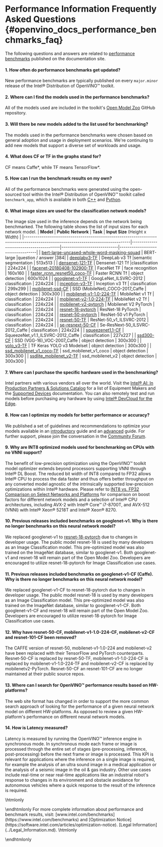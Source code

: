 # Performance Information Frequently Asked Questions {#openvino_docs_performance_benchmarks_faq}

The following questions and answers are related to [performance benchmarks](./performance_benchmarks.md) published on the documentation site.

#### 1. How often do performance benchmarks get updated?
New performance benchmarks are typically published on every `major.minor` release of the Intel® Distribution of OpenVINO™ toolkit.

#### 2. Where can I find the models used in the performance benchmarks?
All of the models used are included in the toolkit's [Open Model Zoo](https://github.com/opencv/open_model_zoo) GitHub repository. 

#### 3. Will there be new models added to the list used for benchmarking?
The models used in the performance benchmarks were chosen based on general adoption and usage in deployment scenarios. We're continuing to add new models that support a diverse set of workloads and usage.

#### 4. What does CF or TF in the graphs stand for?
CF means Caffe*, while TF means TensorFlow*.

#### 5. How can I run the benchmark results on my own?
All of the performance benchmarks were generated using the open-sourced tool within the Intel® Distribution of OpenVINO™ toolkit called `benchmark_app`, which is available in both [C++](../../inference-engine/samples/benchmark_app/README.md) and [Python](../../inference-engine/tools/benchmark_tool/README.md). 

#### 6. What image sizes are used for the classification network models?
The image size used in the inference depends on the network being benchmarked. The following table shows the list of input sizes for each network model.
|   **Model**																														 |   **Public Network**                    |     **Task**                | **Input Size** (Height x Width)   |
|------------------------------------------------------------------------------------------------------------------------------------|-----------------------------------------|-----------------------------|-----------------------------------|
|    [bert-large-uncased-whole-word-masking-squad](https://github.com/opencv/open_model_zoo/tree/develop/models/intel/bert-large-uncased-whole-word-masking-squad-int8-0001)   | 	BERT-large	|question / answer	|384|
|    [deeplabv3-TF](https://github.com/opencv/open_model_zoo/tree/master/models/public/deeplabv3)                                    |	  DeepLab v3 Tf	                       |semantic segmentation	     |    513x513                          |
|    [densenet-121-TF](https://github.com/openvinotoolkit/open_model_zoo/tree/master/models/public/densenet-121-tf)                  | 	  Densenet-121 Tf	                   |classification	    |    224x224                 |
|    [facenet-20180408-102900-TF](https://github.com/opencv/open_model_zoo/tree/master/models/public/facenet-20180408-102900)        |    FaceNet TF                           |    face recognition         |    160x160                        |
|    [faster_rcnn_resnet50_coco-TF](https://github.com/opencv/open_model_zoo/tree/master/models/public/faster_rcnn_resnet50_coco)    |    Faster RCNN Tf                       |    object detection           |    600x1024					     |
|    [googlenet-v1-TF](https://github.com/openvinotoolkit/open_model_zoo/tree/master/models/public/googlenet-v1-tf)				     |    GoogLeNet_ILSVRC-2012                |    classification           |    224x224				  |
|    [inception-v3-TF](https://github.com/opencv/open_model_zoo/tree/master/models/public/googlenet-v3)								 |    Inception v3 Tf                      |    classification           |    299x299				  |
|    [mobilenet-ssd-CF](https://github.com/opencv/open_model_zoo/tree/master/models/public/mobilenet-ssd)						     |    SSD (MobileNet)_COCO-2017_Caffe      |    object detection         |    300x300						 |
|    [mobilenet-v1-1.0-224-TF](https://github.com/openvinotoolkit/open_model_zoo/tree/master/models/public/mobilenet-v1-1.0-224-tf)  |    MobileNet v1 Tf                      |    classification    |    224x224                        |
|    [mobilenet-v2-1.0-224-TF](https://github.com/opencv/open_model_zoo/tree/master/models/public/mobilenet-v2-1.0-224)			     |    MobileNet v2 Tf                      |    classification           |    224x224						 |
|    [mobilenet-v2-pytorch](https://github.com/openvinotoolkit/open_model_zoo/tree/master/models/public/mobilenet-v2-pytorch )		 |    Mobilenet V2 PyTorch                 |    classification           |    224x224					     |
|    [resnet-18-pytorch](https://github.com/opencv/open_model_zoo/tree/master/models/public/resnet-18-pytorch)		  			     |    ResNet-18 PyTorch                    |    classification           |    224x224						 |
|    [resnet-50-pytorch](https://github.com/openvinotoolkit/open_model_zoo/tree/master/models/public/resnet-50-pytorch)              |    ResNet-50 v1 PyTorch                 |    classification           |    224x224                        |
|    [resnet-50-TF](https://github.com/opencv/open_model_zoo/tree/master/models/public/resnet-50-tf)								 |    ResNet-50_v1_ILSVRC-2012             |    classification           |    224x224						 |
|    [se-resnext-50-CF](https://github.com/opencv/open_model_zoo/tree/master/models/public/se-resnext-50)						     |    Se-ResNext-50_ILSVRC-2012_Caffe      |    classification           |    224x224						 |
|    [squeezenet1.1-CF](https://github.com/opencv/open_model_zoo/tree/master/models/public/squeezenet1.1)						     |    SqueezeNet_v1.1_ILSVRC-2012_Caffe    |    classification           |    227x227						 |
|    [ssd300-CF](https://github.com/opencv/open_model_zoo/tree/master/models/public/ssd300)										     |    SSD (VGG-16)_VOC-2007_Caffe          |    object detection         |    300x300						 |
|    [yolo_v3-TF](https://github.com/openvinotoolkit/open_model_zoo/tree/master/models/public/yolo-v3-tf)                            | 	  TF Keras YOLO v3 Modelset            |	 object detection	      |    300x300                        |
|    [ssd_mobilenet_v1_coco-TF](https://github.com/openvinotoolkit/open_model_zoo/tree/master/models/public/ssd_mobilenet_v1_coco)   |    ssd_mobilenet_v1_coco                |    object detection         |    300x300                        |
|    [ssdlite_mobilenet_v2-TF](https://github.com/openvinotoolkit/open_model_zoo/tree/master/models/public/ssdlite_mobilenet_v2)     |    ssd_mobilenet_v2                     |    object detection         |    300x300                        |

#### 7. Where can I purchase the specific hardware used in the benchmarking?
Intel partners with various vendors all over the world. Visit the [Intel® AI: In Production Partners & Solutions Catalog](https://www.intel.com/content/www/us/en/internet-of-things/ai-in-production/partners-solutions-catalog.html) for a list of Equipment Makers and the [Supported Devices](../IE_DG/supported_plugins/Supported_Devices.md) documentation. You can also remotely test and run models before purchasing any hardware by using [Intel® DevCloud for the Edge](http://devcloud.intel.com/edge/).

#### 8. How can I optimize my models for better performance or accuracy?
We published a set of guidelines and recommendations to optimize your models available in an [introductory](../IE_DG/Intro_to_Performance.md) guide and an [advanced](../optimization_guide/dldt_optimization_guide.md) guide. For further support, please join the conversation in the [Community Forum](https://software.intel.com/en-us/forums/intel-distribution-of-openvino-toolkit).

#### 9. Why are INT8 optimized models used for benchmarking on CPUs with no VNNI support?
The benefit of low-precision optimization using the OpenVINO™ toolkit model optimizer extends beyond processors supporting VNNI through Intel® DL Boost. The reduced bit width of INT8 compared to FP32 allows Intel® CPU to process the data faster and thus offers better throughput on any converted model agnostic of the intrinsically supported low-precision optimizations within Intel® hardware. Please refer to [INT8 vs. FP32 Comparison on Select Networks and Platforms](./performance_int8_vs_fp32.html) for comparison on boost factors for different network models and a selection of Intel® CPU architectures, including AVX-2 with Intel® Core™ i7-8700T, and AVX-512 (VNNI) with Intel® Xeon® 5218T and Intel® Xeon® 8270.

#### 10. Previous releases included benchmarks on googlenet-v1. Why is there no longer benchmarks on this neural network model?
We replaced googlenet-v1 to [resnet-18-pytorch](https://github.com/opencv/open_model_zoo/blob/master/models/public/resnet-18-pytorch/resnet-18-pytorch.md) due to changes in developer usage. The public model resnet-18 is used by many developers as an Image Classification model. This pre-optimized model was also trained on the ImageNet database, similar to googlenet-v1. Both googlenet-v1 and resnet-18 will remain part of the Open Model Zoo. Developers are encouraged to utilize resnet-18-pytorch for Image Classification use cases.

#### 11. Previous releases included benchmarks on googlenet-v1-CF (Caffe). Why is there no longer benchmarks on this neural network model?
We replaced googlenet-v1-CF to resnet-18-pytorch due to changes in developer usage. The public model resnet-18 is used by many developers as an Image Classification model. This pre-optimized model was also trained on the ImageNet database, similar to googlenet-v1-CF. Both googlenet-v1-CF and resnet-18 will remain part of the Open Model Zoo. Developers are encouraged to utilize resnet-18-pytorch for Image Classification use cases.

#### 12. Why have resnet-50-CF, mobilenet-v1-1.0-224-CF, mobilenet-v2-CF and resnet-101-CF been removed?
The CAFFE version of resnet-50, mobilenet-v1-1.0-224 and mobilenet-v2 have been replaced with their TensorFlow and PyTorch counterparts. Resnet-50-CF is replaced by resnet-50-TF, mobilenet-v1-1.0-224-CF is replaced by mobilenet-v1-1.0-224-TF and mobilenet-v2-CF is replaced by mobilenetv2-PyTorch. Resnet-50-CF an resnet-101-CF are no longer maintained at their public source repos.

#### 13. Where can I search for OpenVINO™ performance results based on HW-platforms?
The web site format has changed in order to support the more common search approach of looking for the performance of a given neural network model on different HW-platforms. As opposed to review a given HW-platform's performance on different neural network models.

#### 14. How is Latency measured?
Latency is measured by running the OpenVINO™ inference engine in synchronous mode. In synchronous mode each frame or image is processed through the entire set of stages (pre-processing, inference, post-processing) before the next frame or image is processed. This KPI is relevant for applications where the inference on a single image is required, for example the analysis of an ultra sound image in a medical application or the analysis of a seismic image in the oil & gas industry. Other use cases include real-time or near real-time applications like an industrial robot's response to changes in its environment and obstacle avoidance for autonomous vehicles where a quick response to the result of the inference is required.

\htmlonly
<style>
    .footer {
        display: none;
    }
</style>
<div class="opt-notice-wrapper">
<p class="opt-notice">
\endhtmlonly
For more complete information about performance and benchmark results, visit: [www.intel.com/benchmarks](https://www.intel.com/benchmarks) and [Optimization Notice](https://software.intel.com/articles/optimization-notice). [Legal Information](../Legal_Information.md).
\htmlonly
</p>
</div>
\endhtmlonly

